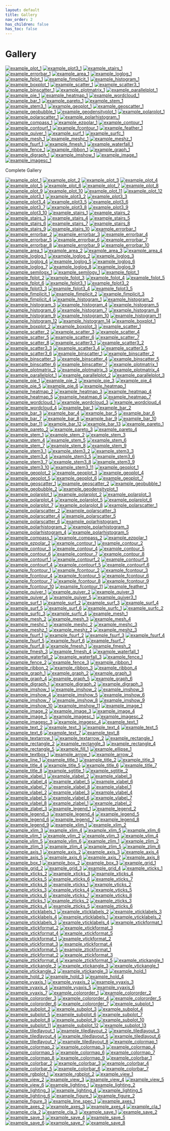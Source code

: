 ```yaml
---
layout: default
title: Gallery
nav_order: 2
has_children: false
has_toc: false
---
```

# Gallery

[![example_plot_1](examples/line_plot/plot/plot_1_thumb.png)](COMPLETE_GALLERY.html#plot_1) [![example_plot3_1](examples/line_plot/plot3/plot3_1_thumb.png)](COMPLETE_GALLERY.html#plot3_1) [![example_stairs_1](examples/line_plot/stairs/stairs_1_thumb.png)](COMPLETE_GALLERY.html#stairs_1) [![example_errorbar_1](examples/line_plot/errorbar/errorbar_1_thumb.png)](COMPLETE_GALLERY.html#errorbar_1) [![example_area_1](examples/line_plot/area/area_1_thumb.png)](COMPLETE_GALLERY.html#area_1) [![example_loglog_1](examples/line_plot/loglog/loglog_1_thumb.png)](COMPLETE_GALLERY.html#loglog_1) [![example_fplot_1](examples/line_plot/fplot/fplot_1_thumb.png)](COMPLETE_GALLERY.html#fplot_1) [![example_fimplicit_1](examples/line_plot/fimplicit/fimplicit_1_thumb.png)](COMPLETE_GALLERY.html#fimplicit_1)  [![example_histogram_1](examples/data_distribution/histogram/histogram_1_thumb.png)](COMPLETE_GALLERY.html#histogram_1) [![example_boxplot_1](examples/data_distribution/boxplot/boxplot_1_thumb.png)](COMPLETE_GALLERY.html#boxplot_1) [![example_scatter_1](examples/data_distribution/scatter/scatter_1_thumb.png)](COMPLETE_GALLERY.html#scatter_1) [![example_scatter3_1](examples/data_distribution/scatter3/scatter3_1_thumb.png)](COMPLETE_GALLERY.html#scatter3_1) [![example_binscatter_1](examples/data_distribution/binscatter/binscatter_1_thumb.png)](COMPLETE_GALLERY.html#binscatter_1)  [![example_plotmatrix_1](examples/data_distribution/plotmatrix/plotmatrix_1_thumb.png)](COMPLETE_GALLERY.html#plotmatrix_1)  [![example_parallelplot_1](examples/data_distribution/parallelplot/parallelplot_1_thumb.png)](COMPLETE_GALLERY.html#parallelplot_1)  [![example_pie_1](examples/data_distribution/pie/pie_1_thumb.png)](COMPLETE_GALLERY.html#pie_1)  [![example_heatmap_1](examples/data_distribution/heatmap/heatmap_1_thumb.png)](COMPLETE_GALLERY.html#heatmap_1)  [![example_wordcloud_1](examples/data_distribution/wordcloud/wordcloud_1_thumb.png)](COMPLETE_GALLERY.html#wordcloud_1)  [![example_bar_1](examples/discrete_data/bar/bar_1_thumb.png)](COMPLETE_GALLERY.html#bar_1)  [![example_pareto_1](examples/discrete_data/pareto/pareto_1_thumb.png)](COMPLETE_GALLERY.html#pareto_1)  [![example_stem_1](examples/discrete_data/stem/stem_1_thumb.png)](COMPLETE_GALLERY.html#stem_1)  [![example_stem3_1](examples/discrete_data/stem3/stem3_1_thumb.png)](COMPLETE_GALLERY.html#stem3_1)  [![example_geoplot_1](examples/geography/geoplot/geoplot_1_thumb.png)](COMPLETE_GALLERY.html#geoplot_1)  [![example_geoscatter_1](examples/geography/geoscatter/geoscatter_1_thumb.png)](COMPLETE_GALLERY.html#geoscatter_1)  [![example_geobubble_1](examples/geography/geobubble/geobubble_1_thumb.png)](COMPLETE_GALLERY.html#geobubble_1)  [![example_geodensityplot_1](examples/geography/geodensityplot/geodensityplot_1_thumb.png)](COMPLETE_GALLERY.html#geodensityplot_1)  [![example_polarplot_1](examples/polar_plots/polarplot/polarplot_1_thumb.png)](COMPLETE_GALLERY.html#polarplot_1)  [![example_polarscatter_1](examples/polar_plots/polarscatter/polarscatter_1_thumb.png)](COMPLETE_GALLERY.html#polarscatter_1)  [![example_polarhistogram_1](examples/polar_plots/polarhistogram/polarhistogram_1_thumb.png)](COMPLETE_GALLERY.html#polarhistogram_1)  [![example_compass_1](examples/polar_plots/compass/compass_1_thumb.png)](COMPLETE_GALLERY.html#compass_1)  [![example_ezpolar_1](examples/polar_plots/ezpolar/ezpolar_1_thumb.png)](COMPLETE_GALLERY.html#ezpolar_1)  [![example_contour_1](examples/contour_plots/contour/contour_1_thumb.png)](COMPLETE_GALLERY.html#contour_1)  [![example_contourf_1](examples/contour_plots/contourf/contourf_1_thumb.png)](COMPLETE_GALLERY.html#contourf_1)  [![example_fcontour_1](examples/contour_plots/fcontour/fcontour_1_thumb.png)](COMPLETE_GALLERY.html#fcontour_1)  [![example_feather_1](examples/vector_fields/feather/feather_1_thumb.png)](COMPLETE_GALLERY.html#feather_1)  [![example_quiver_1](examples/vector_fields/quiver/quiver_1_thumb.png)](COMPLETE_GALLERY.html#quiver_1)  [![example_surf_1](examples/surfaces/surf/surf_1_thumb.png)](COMPLETE_GALLERY.html#surf_1)  [![example_surfc_1](examples/surfaces/surfc/surfc_1_thumb.png)](COMPLETE_GALLERY.html#surfc_1)  [![example_mesh_1](examples/surfaces/mesh/mesh_1_thumb.png)](COMPLETE_GALLERY.html#mesh_1)  [![example_meshc_1](examples/surfaces/meshc/meshc_1_thumb.png)](COMPLETE_GALLERY.html#meshc_1)  [![example_meshz_1](examples/surfaces/meshz/meshz_1_thumb.png)](COMPLETE_GALLERY.html#meshz_1)  [![example_fsurf_1](examples/surfaces/fsurf/fsurf_1_thumb.png)](COMPLETE_GALLERY.html#fsurf_1)  [![example_fmesh_1](examples/surfaces/fmesh/fmesh_1_thumb.png)](COMPLETE_GALLERY.html#fmesh_1)  [![example_waterfall_1](examples/surfaces/waterfall/waterfall_1_thumb.png)](COMPLETE_GALLERY.html#waterfall_1)  [![example_fence_1](examples/surfaces/fence/fence_1_thumb.png)](COMPLETE_GALLERY.html#fence_1)  [![example_ribbon_1](examples/surfaces/ribbon/ribbon_1_thumb.png)](COMPLETE_GALLERY.html#ribbon_1)  [![example_graph_1](examples/graphs/graph/graph_1_thumb.png)](COMPLETE_GALLERY.html#graph_1)  [![example_digraph_1](examples/graphs/digraph/digraph_1_thumb.png)](COMPLETE_GALLERY.html#digraph_1)  [![example_imshow_1](examples/images/imshow/imshow_1_thumb.png)](COMPLETE_GALLERY.html#imshow_1)  [![example_image_1](examples/images/image/image_1_thumb.png)](COMPLETE_GALLERY.html#image_1)  [![example_imagesc_1](examples/images/imagesc/imagesc_1_thumb.png)](COMPLETE_GALLERY.html#imagesc_1)


Complete Gallery
    
[![example_plot_1](examples/line_plot/plot/plot_1_thumb.png)](COMPLETE_GALLERY.html#plot_1)  [![example_plot_2](examples/line_plot/plot/plot_2_thumb.png)](COMPLETE_GALLERY.html#plot_2)  [![example_plot_3](examples/line_plot/plot/plot_3_thumb.png)](COMPLETE_GALLERY.html#plot_3)  [![example_plot_4](examples/line_plot/plot/plot_4_thumb.png)](COMPLETE_GALLERY.html#plot_4)  [![example_plot_5](examples/line_plot/plot/plot_5_thumb.png)](COMPLETE_GALLERY.html#plot_5)  [![example_plot_6](examples/line_plot/plot/plot_6_thumb.png)](COMPLETE_GALLERY.html#plot_6)  [![example_plot_7](examples/line_plot/plot/plot_7_thumb.png)](COMPLETE_GALLERY.html#plot_7)  [![example_plot_8](examples/line_plot/plot/plot_8_thumb.png)](COMPLETE_GALLERY.html#plot_8)  [![example_plot_9](examples/line_plot/plot/plot_9_thumb.png)](COMPLETE_GALLERY.html#plot_9)  [![example_plot_10](examples/line_plot/plot/plot_10_thumb.png)](COMPLETE_GALLERY.html#plot_10)  [![example_plot_11](examples/line_plot/plot/plot_11_thumb.png)](COMPLETE_GALLERY.html#plot_11)  [![example_plot_12](examples/line_plot/plot/plot_12_thumb.png)](COMPLETE_GALLERY.html#plot_12)  [![example_plot3_1](examples/line_plot/plot3/plot3_1_thumb.png)](COMPLETE_GALLERY.html#plot3_1)  [![example_plot3_2](examples/line_plot/plot3/plot3_2_thumb.png)](COMPLETE_GALLERY.html#plot3_2)  [![example_plot3_3](examples/line_plot/plot3/plot3_3_thumb.png)](COMPLETE_GALLERY.html#plot3_3)  [![example_plot3_4](examples/line_plot/plot3/plot3_4_thumb.png)](COMPLETE_GALLERY.html#plot3_4)  [![example_plot3_5](examples/line_plot/plot3/plot3_5_thumb.png)](COMPLETE_GALLERY.html#plot3_5)  [![example_plot3_6](examples/line_plot/plot3/plot3_6_thumb.png)](COMPLETE_GALLERY.html#plot3_6)  [![example_plot3_7](examples/line_plot/plot3/plot3_7_thumb.png)](COMPLETE_GALLERY.html#plot3_7)  [![example_plot3_8](examples/line_plot/plot3/plot3_8_thumb.png)](COMPLETE_GALLERY.html#plot3_8)  [![example_plot3_9](examples/line_plot/plot3/plot3_9_thumb.png)](COMPLETE_GALLERY.html#plot3_9)  [![example_plot3_10](examples/line_plot/plot3/plot3_10_thumb.png)](COMPLETE_GALLERY.html#plot3_10)  [![example_stairs_1](examples/line_plot/stairs/stairs_1_thumb.png)](COMPLETE_GALLERY.html#stairs_1)  [![example_stairs_2](examples/line_plot/stairs/stairs_2_thumb.png)](COMPLETE_GALLERY.html#stairs_2)  [![example_stairs_3](examples/line_plot/stairs/stairs_3_thumb.png)](COMPLETE_GALLERY.html#stairs_3)  [![example_stairs_4](examples/line_plot/stairs/stairs_4_thumb.png)](COMPLETE_GALLERY.html#stairs_4)  [![example_stairs_5](examples/line_plot/stairs/stairs_5_thumb.png)](COMPLETE_GALLERY.html#stairs_5)  [![example_stairs_6](examples/line_plot/stairs/stairs_6_thumb.png)](COMPLETE_GALLERY.html#stairs_6)  [![example_stairs_7](examples/line_plot/stairs/stairs_7_thumb.png)](COMPLETE_GALLERY.html#stairs_7)  [![example_stairs_8](examples/line_plot/stairs/stairs_8_thumb.png)](COMPLETE_GALLERY.html#stairs_8)  [![example_stairs_9](examples/line_plot/stairs/stairs_9_thumb.png)](COMPLETE_GALLERY.html#stairs_9)  [![example_stairs_10](examples/line_plot/stairs/stairs_10_thumb.png)](COMPLETE_GALLERY.html#stairs_10)  [![example_errorbar_1](examples/line_plot/errorbar/errorbar_1_thumb.png)](COMPLETE_GALLERY.html#errorbar_1)  [![example_errorbar_2](examples/line_plot/errorbar/errorbar_2_thumb.png)](COMPLETE_GALLERY.html#errorbar_2)  [![example_errorbar_3](examples/line_plot/errorbar/errorbar_3_thumb.png)](COMPLETE_GALLERY.html#errorbar_3)  [![example_errorbar_4](examples/line_plot/errorbar/errorbar_4_thumb.png)](COMPLETE_GALLERY.html#errorbar_4)  [![example_errorbar_5](examples/line_plot/errorbar/errorbar_5_thumb.png)](COMPLETE_GALLERY.html#errorbar_5)  [![example_errorbar_6](examples/line_plot/errorbar/errorbar_6_thumb.png)](COMPLETE_GALLERY.html#errorbar_6)  [![example_errorbar_7](examples/line_plot/errorbar/errorbar_7_thumb.png)](COMPLETE_GALLERY.html#errorbar_7)  [![example_errorbar_8](examples/line_plot/errorbar/errorbar_8_thumb.png)](COMPLETE_GALLERY.html#errorbar_8)  [![example_errorbar_9](examples/line_plot/errorbar/errorbar_9_thumb.png)](COMPLETE_GALLERY.html#errorbar_9)  [![example_errorbar_10](examples/line_plot/errorbar/errorbar_10_thumb.png)](COMPLETE_GALLERY.html#errorbar_10)  [![example_area_1](examples/line_plot/area/area_1_thumb.png)](COMPLETE_GALLERY.html#area_1)  [![example_area_2](examples/line_plot/area/area_2_thumb.png)](COMPLETE_GALLERY.html#area_2)  [![example_area_3](examples/line_plot/area/area_3_thumb.png)](COMPLETE_GALLERY.html#area_3)  [![example_area_4](examples/line_plot/area/area_4_thumb.png)](COMPLETE_GALLERY.html#area_4)  [![example_loglog_1](examples/line_plot/loglog/loglog_1_thumb.png)](COMPLETE_GALLERY.html#loglog_1)  [![example_loglog_2](examples/line_plot/loglog/loglog_2_thumb.png)](COMPLETE_GALLERY.html#loglog_2)  [![example_loglog_3](examples/line_plot/loglog/loglog_3_thumb.png)](COMPLETE_GALLERY.html#loglog_3)  [![example_loglog_4](examples/line_plot/loglog/loglog_4_thumb.png)](COMPLETE_GALLERY.html#loglog_4)  [![example_loglog_5](examples/line_plot/loglog/loglog_5_thumb.png)](COMPLETE_GALLERY.html#loglog_5)  [![example_loglog_6](examples/line_plot/loglog/loglog_6_thumb.png)](COMPLETE_GALLERY.html#loglog_6)  [![example_loglog_7](examples/line_plot/loglog/loglog_7_thumb.png)](COMPLETE_GALLERY.html#loglog_7)  [![example_loglog_8](examples/line_plot/loglog/loglog_8_thumb.png)](COMPLETE_GALLERY.html#loglog_8)  [![example_loglog_9](examples/line_plot/loglog/loglog_9_thumb.png)](COMPLETE_GALLERY.html#loglog_9)  [![example_semilogx_1](examples/line_plot/semilogx/semilogx_1_thumb.png)](COMPLETE_GALLERY.html#semilogx_1)  [![example_semilogy_1](examples/line_plot/semilogy/semilogy_1_thumb.png)](COMPLETE_GALLERY.html#semilogy_1)  [![example_fplot_1](examples/line_plot/fplot/fplot_1_thumb.png)](COMPLETE_GALLERY.html#fplot_1)  [![example_fplot_2](examples/line_plot/fplot/fplot_2_thumb.png)](COMPLETE_GALLERY.html#fplot_2)  [![example_fplot_3](examples/line_plot/fplot/fplot_3_thumb.png)](COMPLETE_GALLERY.html#fplot_3)  [![example_fplot_4](examples/line_plot/fplot/fplot_4_thumb.png)](COMPLETE_GALLERY.html#fplot_4)  [![example_fplot_5](examples/line_plot/fplot/fplot_5_thumb.png)](COMPLETE_GALLERY.html#fplot_5)  [![example_fplot_6](examples/line_plot/fplot/fplot_6_thumb.png)](COMPLETE_GALLERY.html#fplot_6)  [![example_fplot3_1](examples/line_plot/fplot3/fplot3_1_thumb.png)](COMPLETE_GALLERY.html#fplot3_1)  [![example_fplot3_2](examples/line_plot/fplot3/fplot3_2_thumb.png)](COMPLETE_GALLERY.html#fplot3_2)  [![example_fplot3_3](examples/line_plot/fplot3/fplot3_3_thumb.png)](COMPLETE_GALLERY.html#fplot3_3)  [![example_fplot3_4](examples/line_plot/fplot3/fplot3_4_thumb.png)](COMPLETE_GALLERY.html#fplot3_4)  [![example_fplot3_5](examples/line_plot/fplot3/fplot3_5_thumb.png)](COMPLETE_GALLERY.html#fplot3_5)  [![example_fimplicit_1](examples/line_plot/fimplicit/fimplicit_1_thumb.png)](COMPLETE_GALLERY.html#fimplicit_1)  [![example_fimplicit_2](examples/line_plot/fimplicit/fimplicit_2_thumb.png)](COMPLETE_GALLERY.html#fimplicit_2)  [![example_fimplicit_3](examples/line_plot/fimplicit/fimplicit_3_thumb.png)](COMPLETE_GALLERY.html#fimplicit_3)  [![example_fimplicit_4](examples/line_plot/fimplicit/fimplicit_4_thumb.png)](COMPLETE_GALLERY.html#fimplicit_4)  [![example_histogram_1](examples/data_distribution/histogram/histogram_1_thumb.png)](COMPLETE_GALLERY.html#histogram_1)  [![example_histogram_2](examples/data_distribution/histogram/histogram_2_thumb.png)](COMPLETE_GALLERY.html#histogram_2)  [![example_histogram_3](examples/data_distribution/histogram/histogram_3_thumb.png)](COMPLETE_GALLERY.html#histogram_3)  [![example_histogram_4](examples/data_distribution/histogram/histogram_4_thumb.png)](COMPLETE_GALLERY.html#histogram_4)  [![example_histogram_5](examples/data_distribution/histogram/histogram_5_thumb.png)](COMPLETE_GALLERY.html#histogram_5)  [![example_histogram_6](examples/data_distribution/histogram/histogram_6_thumb.png)](COMPLETE_GALLERY.html#histogram_6)  [![example_histogram_7](examples/data_distribution/histogram/histogram_7_thumb.png)](COMPLETE_GALLERY.html#histogram_7)  [![example_histogram_8](examples/data_distribution/histogram/histogram_8_thumb.png)](COMPLETE_GALLERY.html#histogram_8)  [![example_histogram_9](examples/data_distribution/histogram/histogram_9_thumb.png)](COMPLETE_GALLERY.html#histogram_9)  [![example_histogram_10](examples/data_distribution/histogram/histogram_10_thumb.png)](COMPLETE_GALLERY.html#histogram_10)  [![example_histogram_11](examples/data_distribution/histogram/histogram_11_thumb.png)](COMPLETE_GALLERY.html#histogram_11)  [![example_histogram_12](examples/data_distribution/histogram/histogram_12_thumb.png)](COMPLETE_GALLERY.html#histogram_12)  [![example_histogram_14](examples/data_distribution/histogram/histogram_14_thumb.png)](COMPLETE_GALLERY.html#histogram_14)  [![example_boxplot_1](examples/data_distribution/boxplot/boxplot_1_thumb.png)](COMPLETE_GALLERY.html#boxplot_1)  [![example_boxplot_2](examples/data_distribution/boxplot/boxplot_2_thumb.png)](COMPLETE_GALLERY.html#boxplot_2)  [![example_boxplot_3](examples/data_distribution/boxplot/boxplot_3_thumb.png)](COMPLETE_GALLERY.html#boxplot_3)  [![example_scatter_1](examples/data_distribution/scatter/scatter_1_thumb.png)](COMPLETE_GALLERY.html#scatter_1)  [![example_scatter_2](examples/data_distribution/scatter/scatter_2_thumb.png)](COMPLETE_GALLERY.html#scatter_2)  [![example_scatter_3](examples/data_distribution/scatter/scatter_3_thumb.png)](COMPLETE_GALLERY.html#scatter_3)  [![example_scatter_4](examples/data_distribution/scatter/scatter_4_thumb.png)](COMPLETE_GALLERY.html#scatter_4)  [![example_scatter_5](examples/data_distribution/scatter/scatter_5_thumb.png)](COMPLETE_GALLERY.html#scatter_5)  [![example_scatter_6](examples/data_distribution/scatter/scatter_6_thumb.png)](COMPLETE_GALLERY.html#scatter_6)  [![example_scatter_7](examples/data_distribution/scatter/scatter_7_thumb.png)](COMPLETE_GALLERY.html#scatter_7)  [![example_scatter_8](examples/data_distribution/scatter/scatter_8_thumb.png)](COMPLETE_GALLERY.html#scatter_8)  [![example_scatter3_1](examples/data_distribution/scatter3/scatter3_1_thumb.png)](COMPLETE_GALLERY.html#scatter3_1)  [![example_scatter3_2](examples/data_distribution/scatter3/scatter3_2_thumb.png)](COMPLETE_GALLERY.html#scatter3_2)  [![example_scatter3_3](examples/data_distribution/scatter3/scatter3_3_thumb.png)](COMPLETE_GALLERY.html#scatter3_3)  [![example_scatter3_4](examples/data_distribution/scatter3/scatter3_4_thumb.png)](COMPLETE_GALLERY.html#scatter3_4)  [![example_scatter3_5](examples/data_distribution/scatter3/scatter3_5_thumb.png)](COMPLETE_GALLERY.html#scatter3_5)  [![example_scatter3_6](examples/data_distribution/scatter3/scatter3_6_thumb.png)](COMPLETE_GALLERY.html#scatter3_6)  [![example_binscatter_1](examples/data_distribution/binscatter/binscatter_1_thumb.png)](COMPLETE_GALLERY.html#binscatter_1)  [![example_binscatter_2](examples/data_distribution/binscatter/binscatter_2_thumb.png)](COMPLETE_GALLERY.html#binscatter_2)  [![example_binscatter_3](examples/data_distribution/binscatter/binscatter_3_thumb.png)](COMPLETE_GALLERY.html#binscatter_3)  [![example_binscatter_4](examples/data_distribution/binscatter/binscatter_4_thumb.png)](COMPLETE_GALLERY.html#binscatter_4)  [![example_binscatter_5](examples/data_distribution/binscatter/binscatter_5_thumb.png)](COMPLETE_GALLERY.html#binscatter_5)  [![example_binscatter_6](examples/data_distribution/binscatter/binscatter_6_thumb.png)](COMPLETE_GALLERY.html#binscatter_6)  [![example_binscatter_7](examples/data_distribution/binscatter/binscatter_7_thumb.png)](COMPLETE_GALLERY.html#binscatter_7)  [![example_plotmatrix_1](examples/data_distribution/plotmatrix/plotmatrix_1_thumb.png)](COMPLETE_GALLERY.html#plotmatrix_1)  [![example_plotmatrix_2](examples/data_distribution/plotmatrix/plotmatrix_2_thumb.png)](COMPLETE_GALLERY.html#plotmatrix_2)  [![example_plotmatrix_3](examples/data_distribution/plotmatrix/plotmatrix_3_thumb.png)](COMPLETE_GALLERY.html#plotmatrix_3)  [![example_plotmatrix_4](examples/data_distribution/plotmatrix/plotmatrix_4_thumb.png)](COMPLETE_GALLERY.html#plotmatrix_4)  [![example_parallelplot_1](examples/data_distribution/parallelplot/parallelplot_1_thumb.png)](COMPLETE_GALLERY.html#parallelplot_1)  [![example_parallelplot_2](examples/data_distribution/parallelplot/parallelplot_2_thumb.png)](COMPLETE_GALLERY.html#parallelplot_2)  [![example_parallelplot_3](examples/data_distribution/parallelplot/parallelplot_3_thumb.png)](COMPLETE_GALLERY.html#parallelplot_3)  [![example_pie_1](examples/data_distribution/pie/pie_1_thumb.png)](COMPLETE_GALLERY.html#pie_1)  [![example_pie_2](examples/data_distribution/pie/pie_2_thumb.png)](COMPLETE_GALLERY.html#pie_2)  [![example_pie_3](examples/data_distribution/pie/pie_3_thumb.png)](COMPLETE_GALLERY.html#pie_3)  [![example_pie_4](examples/data_distribution/pie/pie_4_thumb.png)](COMPLETE_GALLERY.html#pie_4)  [![example_pie_5](examples/data_distribution/pie/pie_5_thumb.png)](COMPLETE_GALLERY.html#pie_5)  [![example_pie_6](examples/data_distribution/pie/pie_6_thumb.png)](COMPLETE_GALLERY.html#pie_6)  [![example_heatmap_1](examples/data_distribution/heatmap/heatmap_1_thumb.png)](COMPLETE_GALLERY.html#heatmap_1)  [![example_heatmap_2](examples/data_distribution/heatmap/heatmap_2_thumb.png)](COMPLETE_GALLERY.html#heatmap_2)  [![example_heatmap_3](examples/data_distribution/heatmap/heatmap_3_thumb.png)](COMPLETE_GALLERY.html#heatmap_3)  [![example_heatmap_4](examples/data_distribution/heatmap/heatmap_4_thumb.png)](COMPLETE_GALLERY.html#heatmap_4)  [![example_heatmap_5](examples/data_distribution/heatmap/heatmap_5_thumb.png)](COMPLETE_GALLERY.html#heatmap_5)  [![example_heatmap_6](examples/data_distribution/heatmap/heatmap_6_thumb.png)](COMPLETE_GALLERY.html#heatmap_6)  [![example_heatmap_7](examples/data_distribution/heatmap/heatmap_7_thumb.png)](COMPLETE_GALLERY.html#heatmap_7)  [![example_wordcloud_1](examples/data_distribution/wordcloud/wordcloud_1_thumb.png)](COMPLETE_GALLERY.html#wordcloud_1)  [![example_wordcloud_3](examples/data_distribution/wordcloud/wordcloud_3_thumb.png)](COMPLETE_GALLERY.html#wordcloud_3)  [![example_wordcloud_4](examples/data_distribution/wordcloud/wordcloud_4_thumb.png)](COMPLETE_GALLERY.html#wordcloud_4)  [![example_wordcloud_4](examples/data_distribution/wordcloud/wordcloud_4_thumb.png)](COMPLETE_GALLERY.html#wordcloud_4)  [![example_bar_1](examples/discrete_data/bar/bar_1_thumb.png)](COMPLETE_GALLERY.html#bar_1)  [![example_bar_2](examples/discrete_data/bar/bar_2_thumb.png)](COMPLETE_GALLERY.html#bar_2)  [![example_bar_3](examples/discrete_data/bar/bar_3_thumb.png)](COMPLETE_GALLERY.html#bar_3)  [![example_bar_4](examples/discrete_data/bar/bar_4_thumb.png)](COMPLETE_GALLERY.html#bar_4)  [![example_bar_5](examples/discrete_data/bar/bar_5_thumb.png)](COMPLETE_GALLERY.html#bar_5)  [![example_bar_6](examples/discrete_data/bar/bar_6_thumb.png)](COMPLETE_GALLERY.html#bar_6)  [![example_bar_7](examples/discrete_data/bar/bar_7_thumb.png)](COMPLETE_GALLERY.html#bar_7)  [![example_bar_8](examples/discrete_data/bar/bar_8_thumb.png)](COMPLETE_GALLERY.html#bar_8)  [![example_bar_9](examples/discrete_data/bar/bar_9_thumb.png)](COMPLETE_GALLERY.html#bar_9)  [![example_bar_10](examples/discrete_data/bar/bar_10_thumb.png)](COMPLETE_GALLERY.html#bar_10)  [![example_bar_11](examples/discrete_data/bar/bar_11_thumb.png)](COMPLETE_GALLERY.html#bar_11)  [![example_bar_12](examples/discrete_data/bar/bar_12_thumb.png)](COMPLETE_GALLERY.html#bar_12)  [![example_bar_13](examples/discrete_data/bar/bar_13_thumb.png)](COMPLETE_GALLERY.html#bar_13)  [![example_pareto_1](examples/discrete_data/pareto/pareto_1_thumb.png)](COMPLETE_GALLERY.html#pareto_1)  [![example_pareto_2](examples/discrete_data/pareto/pareto_2_thumb.png)](COMPLETE_GALLERY.html#pareto_2)  [![example_pareto_3](examples/discrete_data/pareto/pareto_3_thumb.png)](COMPLETE_GALLERY.html#pareto_3)  [![example_pareto_4](examples/discrete_data/pareto/pareto_4_thumb.png)](COMPLETE_GALLERY.html#pareto_4)  [![example_stem_1](examples/discrete_data/stem/stem_1_thumb.png)](COMPLETE_GALLERY.html#stem_1)  [![example_stem_2](examples/discrete_data/stem/stem_2_thumb.png)](COMPLETE_GALLERY.html#stem_2)  [![example_stem_3](examples/discrete_data/stem/stem_3_thumb.png)](COMPLETE_GALLERY.html#stem_3)  [![example_stem_4](examples/discrete_data/stem/stem_4_thumb.png)](COMPLETE_GALLERY.html#stem_4)  [![example_stem_5](examples/discrete_data/stem/stem_5_thumb.png)](COMPLETE_GALLERY.html#stem_5)  [![example_stem_6](examples/discrete_data/stem/stem_6_thumb.png)](COMPLETE_GALLERY.html#stem_6)  [![example_stem_7](examples/discrete_data/stem/stem_7_thumb.png)](COMPLETE_GALLERY.html#stem_7)  [![example_stem_8](examples/discrete_data/stem/stem_8_thumb.png)](COMPLETE_GALLERY.html#stem_8)  [![example_stem_9](examples/discrete_data/stem/stem_9_thumb.png)](COMPLETE_GALLERY.html#stem_9)  [![example_stem3_1](examples/discrete_data/stem3/stem3_1_thumb.png)](COMPLETE_GALLERY.html#stem3_1)  [![example_stem3_2](examples/discrete_data/stem3/stem3_2_thumb.png)](COMPLETE_GALLERY.html#stem3_2)  [![example_stem3_3](examples/discrete_data/stem3/stem3_3_thumb.png)](COMPLETE_GALLERY.html#stem3_3)  [![example_stem3_4](examples/discrete_data/stem3/stem3_4_thumb.png)](COMPLETE_GALLERY.html#stem3_4)  [![example_stem3_5](examples/discrete_data/stem3/stem3_5_thumb.png)](COMPLETE_GALLERY.html#stem3_5)  [![example_stem3_6](examples/discrete_data/stem3/stem3_6_thumb.png)](COMPLETE_GALLERY.html#stem3_6)  [![example_stem3_7](examples/discrete_data/stem3/stem3_7_thumb.png)](COMPLETE_GALLERY.html#stem3_7)  [![example_stem3_8](examples/discrete_data/stem3/stem3_8_thumb.png)](COMPLETE_GALLERY.html#stem3_8)  [![example_stem3_9](examples/discrete_data/stem3/stem3_9_thumb.png)](COMPLETE_GALLERY.html#stem3_9)  [![example_stem3_10](examples/discrete_data/stem3/stem3_10_thumb.png)](COMPLETE_GALLERY.html#stem3_10)  [![example_stem3_11](examples/discrete_data/stem3/stem3_11_thumb.png)](COMPLETE_GALLERY.html#stem3_11)  [![example_geoplot_1](examples/geography/geoplot/geoplot_1_thumb.png)](COMPLETE_GALLERY.html#geoplot_1)  [![example_geoplot_2](examples/geography/geoplot/geoplot_2_thumb.png)](COMPLETE_GALLERY.html#geoplot_2)  [![example_geoplot_3](examples/geography/geoplot/geoplot_3_thumb.png)](COMPLETE_GALLERY.html#geoplot_3)  [![example_geoplot_4](examples/geography/geoplot/geoplot_4_thumb.png)](COMPLETE_GALLERY.html#geoplot_4)  [![example_geoplot_5](examples/geography/geoplot/geoplot_5_thumb.png)](COMPLETE_GALLERY.html#geoplot_5)  [![example_geoplot_6](examples/geography/geoplot/geoplot_6_thumb.png)](COMPLETE_GALLERY.html#geoplot_6)  [![example_geoplot_7](examples/geography/geoplot/geoplot_7_thumb.png)](COMPLETE_GALLERY.html#geoplot_7)  [![example_geoscatter_1](examples/geography/geoscatter/geoscatter_1_thumb.png)](COMPLETE_GALLERY.html#geoscatter_1)  [![example_geoscatter_2](examples/geography/geoscatter/geoscatter_2_thumb.png)](COMPLETE_GALLERY.html#geoscatter_2)  [![example_geobubble_1](examples/geography/geobubble/geobubble_1_thumb.png)](COMPLETE_GALLERY.html#geobubble_1)  [![example_geobubble_2](examples/geography/geobubble/geobubble_2_thumb.png)](COMPLETE_GALLERY.html#geobubble_2)  [![example_geodensityplot_1](examples/geography/geodensityplot/geodensityplot_1_thumb.png)](COMPLETE_GALLERY.html#geodensityplot_1)  [![example_polarplot_1](examples/polar_plots/polarplot/polarplot_1_thumb.png)](COMPLETE_GALLERY.html#polarplot_1)  [![example_polarplot_2](examples/polar_plots/polarplot/polarplot_2_thumb.png)](COMPLETE_GALLERY.html#polarplot_2)  [![example_polarplot_3](examples/polar_plots/polarplot/polarplot_3_thumb.png)](COMPLETE_GALLERY.html#polarplot_3)  [![example_polarplot_4](examples/polar_plots/polarplot/polarplot_4_thumb.png)](COMPLETE_GALLERY.html#polarplot_4)  [![example_polarplot_5](examples/polar_plots/polarplot/polarplot_5_thumb.png)](COMPLETE_GALLERY.html#polarplot_5)  [![example_polarplot_6](examples/polar_plots/polarplot/polarplot_6_thumb.png)](COMPLETE_GALLERY.html#polarplot_6)  [![example_polarplot_7](examples/polar_plots/polarplot/polarplot_7_thumb.png)](COMPLETE_GALLERY.html#polarplot_7)  [![example_polarplot_8](examples/polar_plots/polarplot/polarplot_8_thumb.png)](COMPLETE_GALLERY.html#polarplot_8)  [![example_polarscatter_1](examples/polar_plots/polarscatter/polarscatter_1_thumb.png)](COMPLETE_GALLERY.html#polarscatter_1)  [![example_polarscatter_2](examples/polar_plots/polarscatter/polarscatter_2_thumb.png)](COMPLETE_GALLERY.html#polarscatter_2)  [![example_polarscatter_3](examples/polar_plots/polarscatter/polarscatter_3_thumb.png)](COMPLETE_GALLERY.html#polarscatter_3)  [![example_polarscatter_4](examples/polar_plots/polarscatter/polarscatter_4_thumb.png)](COMPLETE_GALLERY.html#polarscatter_4)  [![example_polarscatter_5](examples/polar_plots/polarscatter/polarscatter_5_thumb.png)](COMPLETE_GALLERY.html#polarscatter_5)  [![example_polarscatter_6](examples/polar_plots/polarscatter/polarscatter_6_thumb.png)](COMPLETE_GALLERY.html#polarscatter_6)  [![example_polarhistogram_1](examples/polar_plots/polarhistogram/polarhistogram_1_thumb.png)](COMPLETE_GALLERY.html#polarhistogram_1)  [![example_polarhistogram_2](examples/polar_plots/polarhistogram/polarhistogram_2_thumb.png)](COMPLETE_GALLERY.html#polarhistogram_2)  [![example_polarhistogram_3](examples/polar_plots/polarhistogram/polarhistogram_3_thumb.png)](COMPLETE_GALLERY.html#polarhistogram_3)  [![example_polarhistogram_4](examples/polar_plots/polarhistogram/polarhistogram_4_thumb.png)](COMPLETE_GALLERY.html#polarhistogram_4)  [![example_polarhistogram_5](examples/polar_plots/polarhistogram/polarhistogram_5_thumb.png)](COMPLETE_GALLERY.html#polarhistogram_5)  [![example_compass_1](examples/polar_plots/compass/compass_1_thumb.png)](COMPLETE_GALLERY.html#compass_1)  [![example_compass_2](examples/polar_plots/compass/compass_2_thumb.png)](COMPLETE_GALLERY.html#compass_2)  [![example_ezpolar_1](examples/polar_plots/ezpolar/ezpolar_1_thumb.png)](COMPLETE_GALLERY.html#ezpolar_1)  [![example_ezpolar_2](examples/polar_plots/ezpolar/ezpolar_2_thumb.png)](COMPLETE_GALLERY.html#ezpolar_2)  [![example_contour_1](examples/contour_plots/contour/contour_1_thumb.png)](COMPLETE_GALLERY.html#contour_1)  [![example_contour_2](examples/contour_plots/contour/contour_2_thumb.png)](COMPLETE_GALLERY.html#contour_2)  [![example_contour_3](examples/contour_plots/contour/contour_3_thumb.png)](COMPLETE_GALLERY.html#contour_3)  [![example_contour_4](examples/contour_plots/contour/contour_4_thumb.png)](COMPLETE_GALLERY.html#contour_4)  [![example_contour_5](examples/contour_plots/contour/contour_5_thumb.png)](COMPLETE_GALLERY.html#contour_5)  [![example_contour_6](examples/contour_plots/contour/contour_6_thumb.png)](COMPLETE_GALLERY.html#contour_6)  [![example_contour_7](examples/contour_plots/contour/contour_7_thumb.png)](COMPLETE_GALLERY.html#contour_7)  [![example_contour_8](examples/contour_plots/contour/contour_8_thumb.png)](COMPLETE_GALLERY.html#contour_8)  [![example_contourf_1](examples/contour_plots/contourf/contourf_1_thumb.png)](COMPLETE_GALLERY.html#contourf_1)  [![example_contourf_2](examples/contour_plots/contourf/contourf_2_thumb.png)](COMPLETE_GALLERY.html#contourf_2)  [![example_contourf_3](examples/contour_plots/contourf/contourf_3_thumb.png)](COMPLETE_GALLERY.html#contourf_3)  [![example_contourf_4](examples/contour_plots/contourf/contourf_4_thumb.png)](COMPLETE_GALLERY.html#contourf_4)  [![example_contourf_5](examples/contour_plots/contourf/contourf_5_thumb.png)](COMPLETE_GALLERY.html#contourf_5)  [![example_contourf_6](examples/contour_plots/contourf/contourf_6_thumb.png)](COMPLETE_GALLERY.html#contourf_6)  [![example_fcontour_1](examples/contour_plots/fcontour/fcontour_1_thumb.png)](COMPLETE_GALLERY.html#fcontour_1)  [![example_fcontour_2](examples/contour_plots/fcontour/fcontour_2_thumb.png)](COMPLETE_GALLERY.html#fcontour_2)  [![example_fcontour_3](examples/contour_plots/fcontour/fcontour_3_thumb.png)](COMPLETE_GALLERY.html#fcontour_3)  [![example_fcontour_4](examples/contour_plots/fcontour/fcontour_4_thumb.png)](COMPLETE_GALLERY.html#fcontour_4)  [![example_fcontour_5](examples/contour_plots/fcontour/fcontour_5_thumb.png)](COMPLETE_GALLERY.html#fcontour_5)  [![example_fcontour_6](examples/contour_plots/fcontour/fcontour_6_thumb.png)](COMPLETE_GALLERY.html#fcontour_6)  [![example_fcontour_7](examples/contour_plots/fcontour/fcontour_7_thumb.png)](COMPLETE_GALLERY.html#fcontour_7)  [![example_fcontour_8](examples/contour_plots/fcontour/fcontour_8_thumb.png)](COMPLETE_GALLERY.html#fcontour_8)  [![example_fcontour_9](examples/contour_plots/fcontour/fcontour_9_thumb.png)](COMPLETE_GALLERY.html#fcontour_9)  [![example_fcontour_10](examples/contour_plots/fcontour/fcontour_10_thumb.png)](COMPLETE_GALLERY.html#fcontour_10)  [![example_fcontour_11](examples/contour_plots/fcontour/fcontour_11_thumb.png)](COMPLETE_GALLERY.html#fcontour_11)  [![example_feather_1](examples/vector_fields/feather/feather_1_thumb.png)](COMPLETE_GALLERY.html#feather_1)  [![example_quiver_1](examples/vector_fields/quiver/quiver_1_thumb.png)](COMPLETE_GALLERY.html#quiver_1)  [![example_quiver_2](examples/vector_fields/quiver/quiver_2_thumb.png)](COMPLETE_GALLERY.html#quiver_2)  [![example_quiver_3](examples/vector_fields/quiver/quiver_3_thumb.png)](COMPLETE_GALLERY.html#quiver_3)  [![example_quiver_4](examples/vector_fields/quiver/quiver_4_thumb.png)](COMPLETE_GALLERY.html#quiver_4)  [![example_quiver_5](examples/vector_fields/quiver/quiver_5_thumb.png)](COMPLETE_GALLERY.html#quiver_5)  [![example_quiver3_1](examples/vector_fields/quiver3/quiver3_1_thumb.png)](COMPLETE_GALLERY.html#quiver3_1)  [![example_surf_1](examples/surfaces/surf/surf_1_thumb.png)](COMPLETE_GALLERY.html#surf_1)  [![example_surf_2](examples/surfaces/surf/surf_2_thumb.png)](COMPLETE_GALLERY.html#surf_2)  [![example_surf_3](examples/surfaces/surf/surf_3_thumb.png)](COMPLETE_GALLERY.html#surf_3)  [![example_surf_4](examples/surfaces/surf/surf_4_thumb.png)](COMPLETE_GALLERY.html#surf_4)  [![example_surf_5](examples/surfaces/surf/surf_5_thumb.png)](COMPLETE_GALLERY.html#surf_5)  [![example_surf_6](examples/surfaces/surf/surf_6_thumb.png)](COMPLETE_GALLERY.html#surf_6)  [![example_surfc_1](examples/surfaces/surfc/surfc_1_thumb.png)](COMPLETE_GALLERY.html#surfc_1)  [![example_surfc_2](examples/surfaces/surfc/surfc_2_thumb.png)](COMPLETE_GALLERY.html#surfc_2)  [![example_surfc_3](examples/surfaces/surfc/surfc_3_thumb.png)](COMPLETE_GALLERY.html#surfc_3)  [![example_surfc_4](examples/surfaces/surfc/surfc_4_thumb.png)](COMPLETE_GALLERY.html#surfc_4)  [![example_mesh_1](examples/surfaces/mesh/mesh_1_thumb.png)](COMPLETE_GALLERY.html#mesh_1)  [![example_mesh_2](examples/surfaces/mesh/mesh_2_thumb.png)](COMPLETE_GALLERY.html#mesh_2)  [![example_mesh_3](examples/surfaces/mesh/mesh_3_thumb.png)](COMPLETE_GALLERY.html#mesh_3)  [![example_mesh_4](examples/surfaces/mesh/mesh_4_thumb.png)](COMPLETE_GALLERY.html#mesh_4)  [![example_meshc_1](examples/surfaces/meshc/meshc_1_thumb.png)](COMPLETE_GALLERY.html#meshc_1)  [![example_meshc_2](examples/surfaces/meshc/meshc_2_thumb.png)](COMPLETE_GALLERY.html#meshc_2)  [![example_meshc_3](examples/surfaces/meshc/meshc_3_thumb.png)](COMPLETE_GALLERY.html#meshc_3)  [![example_meshz_1](examples/surfaces/meshz/meshz_1_thumb.png)](COMPLETE_GALLERY.html#meshz_1)  [![example_meshz_2](examples/surfaces/meshz/meshz_2_thumb.png)](COMPLETE_GALLERY.html#meshz_2)  [![example_meshz_3](examples/surfaces/meshz/meshz_3_thumb.png)](COMPLETE_GALLERY.html#meshz_3)  [![example_fsurf_1](examples/surfaces/fsurf/fsurf_1_thumb.png)](COMPLETE_GALLERY.html#fsurf_1)  [![example_fsurf_2](examples/surfaces/fsurf/fsurf_2_thumb.png)](COMPLETE_GALLERY.html#fsurf_2)  [![example_fsurf_3](examples/surfaces/fsurf/fsurf_3_thumb.png)](COMPLETE_GALLERY.html#fsurf_3)  [![example_fsurf_4](examples/surfaces/fsurf/fsurf_4_thumb.png)](COMPLETE_GALLERY.html#fsurf_4)  [![example_fsurf_5](examples/surfaces/fsurf/fsurf_5_thumb.png)](COMPLETE_GALLERY.html#fsurf_5)  [![example_fsurf_6](examples/surfaces/fsurf/fsurf_6_thumb.png)](COMPLETE_GALLERY.html#fsurf_6)  [![example_fsurf_7](examples/surfaces/fsurf/fsurf_7_thumb.png)](COMPLETE_GALLERY.html#fsurf_7)  [![example_fsurf_8](examples/surfaces/fsurf/fsurf_8_thumb.png)](COMPLETE_GALLERY.html#fsurf_8)  [![example_fmesh_1](examples/surfaces/fmesh/fmesh_1_thumb.png)](COMPLETE_GALLERY.html#fmesh_1)  [![example_fmesh_2](examples/surfaces/fmesh/fmesh_2_thumb.png)](COMPLETE_GALLERY.html#fmesh_2)  [![example_fmesh_3](examples/surfaces/fmesh/fmesh_3_thumb.png)](COMPLETE_GALLERY.html#fmesh_3)  [![example_fmesh_4](examples/surfaces/fmesh/fmesh_4_thumb.png)](COMPLETE_GALLERY.html#fmesh_4)  [![example_waterfall_1](examples/surfaces/waterfall/waterfall_1_thumb.png)](COMPLETE_GALLERY.html#waterfall_1)  [![example_waterfall_2](examples/surfaces/waterfall/waterfall_2_thumb.png)](COMPLETE_GALLERY.html#waterfall_2)  [![example_waterfall_3](examples/surfaces/waterfall/waterfall_3_thumb.png)](COMPLETE_GALLERY.html#waterfall_3)  [![example_fence_1](examples/surfaces/fence/fence_1_thumb.png)](COMPLETE_GALLERY.html#fence_1)  [![example_fence_2](examples/surfaces/fence/fence_2_thumb.png)](COMPLETE_GALLERY.html#fence_2)  [![example_fence_3](examples/surfaces/fence/fence_3_thumb.png)](COMPLETE_GALLERY.html#fence_3)  [![example_ribbon_1](examples/surfaces/ribbon/ribbon_1_thumb.png)](COMPLETE_GALLERY.html#ribbon_1)  [![example_ribbon_2](examples/surfaces/ribbon/ribbon_2_thumb.png)](COMPLETE_GALLERY.html#ribbon_2)  [![example_ribbon_3](examples/surfaces/ribbon/ribbon_3_thumb.png)](COMPLETE_GALLERY.html#ribbon_3)  [![example_ribbon_4](examples/surfaces/ribbon/ribbon_4_thumb.png)](COMPLETE_GALLERY.html#ribbon_4)  [![example_graph_1](examples/graphs/graph/graph_1_thumb.png)](COMPLETE_GALLERY.html#graph_1)  [![example_graph_2](examples/graphs/graph/graph_2_thumb.png)](COMPLETE_GALLERY.html#graph_2)  [![example_graph_3](examples/graphs/graph/graph_3_thumb.png)](COMPLETE_GALLERY.html#graph_3)  [![example_graph_4](examples/graphs/graph/graph_4_thumb.png)](COMPLETE_GALLERY.html#graph_4)  [![example_graph_5](examples/graphs/graph/graph_5_thumb.png)](COMPLETE_GALLERY.html#graph_5)  [![example_graph_6](examples/graphs/graph/graph_6_thumb.png)](COMPLETE_GALLERY.html#graph_6)  [![example_digraph_1](examples/graphs/digraph/digraph_1_thumb.png)](COMPLETE_GALLERY.html#digraph_1)  [![example_digraph_2](examples/graphs/digraph/digraph_2_thumb.png)](COMPLETE_GALLERY.html#digraph_2)  [![example_digraph_3](examples/graphs/digraph/digraph_3_thumb.png)](COMPLETE_GALLERY.html#digraph_3)  [![example_imshow_1](examples/images/imshow/imshow_1_thumb.png)](COMPLETE_GALLERY.html#imshow_1)  [![example_imshow_2](examples/images/imshow/imshow_2_thumb.png)](COMPLETE_GALLERY.html#imshow_2)  [![example_imshow_3](examples/images/imshow/imshow_3_thumb.png)](COMPLETE_GALLERY.html#imshow_3)  [![example_imshow_4](examples/images/imshow/imshow_4_thumb.png)](COMPLETE_GALLERY.html#imshow_4)  [![example_imshow_5](examples/images/imshow/imshow_5_thumb.png)](COMPLETE_GALLERY.html#imshow_5)  [![example_imshow_6](examples/images/imshow/imshow_6_thumb.png)](COMPLETE_GALLERY.html#imshow_6)  [![example_imshow_7](examples/images/imshow/imshow_7_thumb.png)](COMPLETE_GALLERY.html#imshow_7)  [![example_imshow_8](examples/images/imshow/imshow_8_thumb.png)](COMPLETE_GALLERY.html#imshow_8)  [![example_imshow_9](examples/images/imshow/imshow_9_thumb.png)](COMPLETE_GALLERY.html#imshow_9)  [![example_imshow_10](examples/images/imshow/imshow_10_thumb.png)](COMPLETE_GALLERY.html#imshow_10)  [![example_imshow_11](examples/images/imshow/imshow_11_thumb.png)](COMPLETE_GALLERY.html#imshow_11)  [![example_image_1](examples/images/image/image_1_thumb.png)](COMPLETE_GALLERY.html#image_1)  [![example_image_2](examples/images/image/image_2_thumb.png)](COMPLETE_GALLERY.html#image_2)  [![example_image_3](examples/images/image/image_3_thumb.png)](COMPLETE_GALLERY.html#image_3)  [![example_image_4](examples/images/image/image_4_thumb.png)](COMPLETE_GALLERY.html#image_4)  [![example_image_5](examples/images/image/image_5_thumb.png)](COMPLETE_GALLERY.html#image_5)  [![example_imagesc_1](examples/images/imagesc/imagesc_1_thumb.png)](COMPLETE_GALLERY.html#imagesc_1)  [![example_imagesc_2](examples/images/imagesc/imagesc_2_thumb.png)](COMPLETE_GALLERY.html#imagesc_2)  [![example_imagesc_3](examples/images/imagesc/imagesc_3_thumb.png)](COMPLETE_GALLERY.html#imagesc_3)  [![example_imagesc_4](examples/images/imagesc/imagesc_4_thumb.png)](COMPLETE_GALLERY.html#imagesc_4)  [![example_text_1](examples/annotations/text/text_1_thumb.png)](COMPLETE_GALLERY.html#text_1)  [![example_text_2](examples/annotations/text/text_2_thumb.png)](COMPLETE_GALLERY.html#text_2)  [![example_text_3](examples/annotations/text/text_3_thumb.png)](COMPLETE_GALLERY.html#text_3)  [![example_text_4](examples/annotations/text/text_4_thumb.png)](COMPLETE_GALLERY.html#text_4)  [![example_text_5](examples/annotations/text/text_5_thumb.png)](COMPLETE_GALLERY.html#text_5)  [![example_text_6](examples/annotations/text/text_6_thumb.png)](COMPLETE_GALLERY.html#text_6)  [![example_text_7](examples/annotations/text/text_7_thumb.png)](COMPLETE_GALLERY.html#text_7)  [![example_text_8](examples/annotations/text/text_8_thumb.png)](COMPLETE_GALLERY.html#text_8)  [![example_textarrow_1](examples/annotations/textarrow/textarrow_1_thumb.png)](COMPLETE_GALLERY.html#textarrow_1)  [![example_textarrow_2](examples/annotations/textarrow/textarrow_2_thumb.png)](COMPLETE_GALLERY.html#textarrow_2)  [![example_rectangle_1](examples/annotations/rectangle/rectangle_1_thumb.png)](COMPLETE_GALLERY.html#rectangle_1)  [![example_rectangle_2](examples/annotations/rectangle/rectangle_2_thumb.png)](COMPLETE_GALLERY.html#rectangle_2)  [![example_rectangle_3](examples/annotations/rectangle/rectangle_3_thumb.png)](COMPLETE_GALLERY.html#rectangle_3)  [![example_rectangle_4](examples/annotations/rectangle/rectangle_4_thumb.png)](COMPLETE_GALLERY.html#rectangle_4)  [![example_rectangle_5](examples/annotations/rectangle/rectangle_5_thumb.png)](COMPLETE_GALLERY.html#rectangle_5)  [![example_fill_1](examples/annotations/fill/fill_1_thumb.png)](COMPLETE_GALLERY.html#fill_1)  [![example_ellipse_1](examples/annotations/ellipse/ellipse_1_thumb.png)](COMPLETE_GALLERY.html#ellipse_1)  [![example_textbox_1](examples/annotations/textbox/textbox_1_thumb.png)](COMPLETE_GALLERY.html#textbox_1)  [![example_arrow_1](examples/annotations/arrow/arrow_1_thumb.png)](COMPLETE_GALLERY.html#arrow_1)  [![example_arrow_2](examples/annotations/arrow/arrow_2_thumb.png)](COMPLETE_GALLERY.html#arrow_2)  [![example_line_1](examples/annotations/line/line_1_thumb.png)](COMPLETE_GALLERY.html#line_1)  [![example_title_1](examples/appearance/labels/title/title_1_thumb.png)](COMPLETE_GALLERY.html#title_1)  [![example_title_2](examples/appearance/labels/title/title_2_thumb.png)](COMPLETE_GALLERY.html#title_2)  [![example_title_3](examples/appearance/labels/title/title_3_thumb.png)](COMPLETE_GALLERY.html#title_3)  [![example_title_4](examples/appearance/labels/title/title_4_thumb.png)](COMPLETE_GALLERY.html#title_4)  [![example_title_5](examples/appearance/labels/title/title_5_thumb.png)](COMPLETE_GALLERY.html#title_5)  [![example_title_6](examples/appearance/labels/title/title_6_thumb.png)](COMPLETE_GALLERY.html#title_6)  [![example_title_7](examples/appearance/labels/title/title_7_thumb.png)](COMPLETE_GALLERY.html#title_7)  [![example_title_8](examples/appearance/labels/title/title_8_thumb.png)](COMPLETE_GALLERY.html#title_8)  [![example_sgtitle_1](examples/appearance/labels/sgtitle/sgtitle_1_thumb.png)](COMPLETE_GALLERY.html#sgtitle_1)  [![example_sgtitle_2](examples/appearance/labels/sgtitle/sgtitle_2_thumb.png)](COMPLETE_GALLERY.html#sgtitle_2)  [![example_xlabel_1](examples/appearance/labels/xlabel/xlabel_1_thumb.png)](COMPLETE_GALLERY.html#xlabel_1)  [![example_xlabel_2](examples/appearance/labels/xlabel/xlabel_2_thumb.png)](COMPLETE_GALLERY.html#xlabel_2)  [![example_xlabel_3](examples/appearance/labels/xlabel/xlabel_3_thumb.png)](COMPLETE_GALLERY.html#xlabel_3)  [![example_xlabel_4](examples/appearance/labels/xlabel/xlabel_4_thumb.png)](COMPLETE_GALLERY.html#xlabel_4)  [![example_xlabel_5](examples/appearance/labels/xlabel/xlabel_5_thumb.png)](COMPLETE_GALLERY.html#xlabel_5)  [![example_xlabel_6](examples/appearance/labels/xlabel/xlabel_6_thumb.png)](COMPLETE_GALLERY.html#xlabel_6)  [![example_xlabel_7](examples/appearance/labels/xlabel/xlabel_7_thumb.png)](COMPLETE_GALLERY.html#xlabel_7)  [![example_xlabel_8](examples/appearance/labels/xlabel/xlabel_8_thumb.png)](COMPLETE_GALLERY.html#xlabel_8)  [![example_ylabel_1](examples/appearance/labels/ylabel/ylabel_1_thumb.png)](COMPLETE_GALLERY.html#ylabel_1)  [![example_ylabel_2](examples/appearance/labels/ylabel/ylabel_2_thumb.png)](COMPLETE_GALLERY.html#ylabel_2)  [![example_ylabel_3](examples/appearance/labels/ylabel/ylabel_3_thumb.png)](COMPLETE_GALLERY.html#ylabel_3)  [![example_ylabel_4](examples/appearance/labels/ylabel/ylabel_4_thumb.png)](COMPLETE_GALLERY.html#ylabel_4)  [![example_ylabel_5](examples/appearance/labels/ylabel/ylabel_5_thumb.png)](COMPLETE_GALLERY.html#ylabel_5)  [![example_ylabel_6](examples/appearance/labels/ylabel/ylabel_6_thumb.png)](COMPLETE_GALLERY.html#ylabel_6)  [![example_ylabel_7](examples/appearance/labels/ylabel/ylabel_7_thumb.png)](COMPLETE_GALLERY.html#ylabel_7)  [![example_ylabel_8](examples/appearance/labels/ylabel/ylabel_8_thumb.png)](COMPLETE_GALLERY.html#ylabel_8)  [![example_zlabel_1](examples/appearance/labels/zlabel/zlabel_1_thumb.png)](COMPLETE_GALLERY.html#zlabel_1)  [![example_zlabel_2](examples/appearance/labels/zlabel/zlabel_2_thumb.png)](COMPLETE_GALLERY.html#zlabel_2)  [![example_zlabel_3](examples/appearance/labels/zlabel/zlabel_3_thumb.png)](COMPLETE_GALLERY.html#zlabel_3)  [![example_legend_1](examples/appearance/labels/legend/legend_1_thumb.png)](COMPLETE_GALLERY.html#legend_1)  [![example_legend_2](examples/appearance/labels/legend/legend_2_thumb.png)](COMPLETE_GALLERY.html#legend_2)  [![example_legend_3](examples/appearance/labels/legend/legend_3_thumb.png)](COMPLETE_GALLERY.html#legend_3)  [![example_legend_4](examples/appearance/labels/legend/legend_4_thumb.png)](COMPLETE_GALLERY.html#legend_4)  [![example_legend_5](examples/appearance/labels/legend/legend_5_thumb.png)](COMPLETE_GALLERY.html#legend_5)  [![example_legend_6](examples/appearance/labels/legend/legend_6_thumb.png)](COMPLETE_GALLERY.html#legend_6)  [![example_legend_7](examples/appearance/labels/legend/legend_7_thumb.png)](COMPLETE_GALLERY.html#legend_7)  [![example_legend_8](examples/appearance/labels/legend/legend_8_thumb.png)](COMPLETE_GALLERY.html#legend_8)  [![example_legend_9](examples/appearance/labels/legend/legend_9_thumb.png)](COMPLETE_GALLERY.html#legend_9)  [![example_xlim_1](examples/appearance/axis/xlim/xlim_1_thumb.png)](COMPLETE_GALLERY.html#xlim_1)  [![example_xlim_2](examples/appearance/axis/xlim/xlim_2_thumb.png)](COMPLETE_GALLERY.html#xlim_2)  [![example_xlim_3](examples/appearance/axis/xlim/xlim_3_thumb.png)](COMPLETE_GALLERY.html#xlim_3)  [![example_xlim_4](examples/appearance/axis/xlim/xlim_4_thumb.png)](COMPLETE_GALLERY.html#xlim_4)  [![example_xlim_5](examples/appearance/axis/xlim/xlim_5_thumb.png)](COMPLETE_GALLERY.html#xlim_5)  [![example_xlim_6](examples/appearance/axis/xlim/xlim_6_thumb.png)](COMPLETE_GALLERY.html#xlim_6)  [![example_ylim_1](examples/appearance/axis/ylim/ylim_1_thumb.png)](COMPLETE_GALLERY.html#ylim_1)  [![example_ylim_2](examples/appearance/axis/ylim/ylim_2_thumb.png)](COMPLETE_GALLERY.html#ylim_2)  [![example_ylim_3](examples/appearance/axis/ylim/ylim_3_thumb.png)](COMPLETE_GALLERY.html#ylim_3)  [![example_ylim_4](examples/appearance/axis/ylim/ylim_4_thumb.png)](COMPLETE_GALLERY.html#ylim_4)  [![example_ylim_5](examples/appearance/axis/ylim/ylim_5_thumb.png)](COMPLETE_GALLERY.html#ylim_5)  [![example_ylim_6](examples/appearance/axis/ylim/ylim_6_thumb.png)](COMPLETE_GALLERY.html#ylim_6)  [![example_zlim_1](examples/appearance/axis/zlim/zlim_1_thumb.png)](COMPLETE_GALLERY.html#zlim_1)  [![example_zlim_2](examples/appearance/axis/zlim/zlim_2_thumb.png)](COMPLETE_GALLERY.html#zlim_2)  [![example_zlim_3](examples/appearance/axis/zlim/zlim_3_thumb.png)](COMPLETE_GALLERY.html#zlim_3)  [![example_zlim_4](examples/appearance/axis/zlim/zlim_4_thumb.png)](COMPLETE_GALLERY.html#zlim_4)  [![example_zlim_5](examples/appearance/axis/zlim/zlim_5_thumb.png)](COMPLETE_GALLERY.html#zlim_5)  [![example_zlim_6](examples/appearance/axis/zlim/zlim_6_thumb.png)](COMPLETE_GALLERY.html#zlim_6)  [![example_axis_1](examples/appearance/axis/axis/axis_1_thumb.png)](COMPLETE_GALLERY.html#axis_1)  [![example_axis_2](examples/appearance/axis/axis/axis_2_thumb.png)](COMPLETE_GALLERY.html#axis_2)  [![example_axis_3](examples/appearance/axis/axis/axis_3_thumb.png)](COMPLETE_GALLERY.html#axis_3)  [![example_axis_4](examples/appearance/axis/axis/axis_4_thumb.png)](COMPLETE_GALLERY.html#axis_4)  [![example_axis_5](examples/appearance/axis/axis/axis_5_thumb.png)](COMPLETE_GALLERY.html#axis_5)  [![example_axis_6](examples/appearance/axis/axis/axis_6_thumb.png)](COMPLETE_GALLERY.html#axis_6)  [![example_axis_7](examples/appearance/axis/axis/axis_7_thumb.png)](COMPLETE_GALLERY.html#axis_7)  [![example_axis_8](examples/appearance/axis/axis/axis_8_thumb.png)](COMPLETE_GALLERY.html#axis_8)  [![example_box_1](examples/appearance/axis/box/box_1_thumb.png)](COMPLETE_GALLERY.html#box_1)  [![example_box_2](examples/appearance/axis/box/box_2_thumb.png)](COMPLETE_GALLERY.html#box_2)  [![example_box_3](examples/appearance/axis/box/box_3_thumb.png)](COMPLETE_GALLERY.html#box_3)  [![example_grid_1](examples/appearance/grid/grid/grid_1_thumb.png)](COMPLETE_GALLERY.html#grid_1)  [![example_grid_2](examples/appearance/grid/grid/grid_2_thumb.png)](COMPLETE_GALLERY.html#grid_2)  [![example_grid_3](examples/appearance/grid/grid/grid_3_thumb.png)](COMPLETE_GALLERY.html#grid_3)  [![example_grid_4](examples/appearance/grid/grid/grid_4_thumb.png)](COMPLETE_GALLERY.html#grid_4)  [![example_xticks_1](examples/appearance/grid/xticks/xticks_1_thumb.png)](COMPLETE_GALLERY.html#xticks_1)  [![example_xticks_2](examples/appearance/grid/xticks/xticks_2_thumb.png)](COMPLETE_GALLERY.html#xticks_2)  [![example_xticks_3](examples/appearance/grid/xticks/xticks_3_thumb.png)](COMPLETE_GALLERY.html#xticks_3)  [![example_xticks_4](examples/appearance/grid/xticks/xticks_4_thumb.png)](COMPLETE_GALLERY.html#xticks_4)  [![example_xticks_5](examples/appearance/grid/xticks/xticks_5_thumb.png)](COMPLETE_GALLERY.html#xticks_5)  [![example_xticks_6](examples/appearance/grid/xticks/xticks_6_thumb.png)](COMPLETE_GALLERY.html#xticks_6)  [![example_xticks_7](examples/appearance/grid/xticks/xticks_7_thumb.png)](COMPLETE_GALLERY.html#xticks_7)  [![example_xticks_8](examples/appearance/grid/xticks/xticks_8_thumb.png)](COMPLETE_GALLERY.html#xticks_8)  [![example_yticks_1](examples/appearance/grid/yticks/yticks_1_thumb.png)](COMPLETE_GALLERY.html#yticks_1)  [![example_yticks_2](examples/appearance/grid/yticks/yticks_2_thumb.png)](COMPLETE_GALLERY.html#yticks_2)  [![example_yticks_3](examples/appearance/grid/yticks/yticks_3_thumb.png)](COMPLETE_GALLERY.html#yticks_3)  [![example_yticks_4](examples/appearance/grid/yticks/yticks_4_thumb.png)](COMPLETE_GALLERY.html#yticks_4)  [![example_yticks_5](examples/appearance/grid/yticks/yticks_5_thumb.png)](COMPLETE_GALLERY.html#yticks_5)  [![example_yticks_6](examples/appearance/grid/yticks/yticks_6_thumb.png)](COMPLETE_GALLERY.html#yticks_6)  [![example_yticks_7](examples/appearance/grid/yticks/yticks_7_thumb.png)](COMPLETE_GALLERY.html#yticks_7)  [![example_yticks_8](examples/appearance/grid/yticks/yticks_8_thumb.png)](COMPLETE_GALLERY.html#yticks_8)  [![example_zticks_1](examples/appearance/grid/zticks/zticks_1_thumb.png)](COMPLETE_GALLERY.html#zticks_1)  [![example_zticks_2](examples/appearance/grid/zticks/zticks_2_thumb.png)](COMPLETE_GALLERY.html#zticks_2)  [![example_zticks_3](examples/appearance/grid/zticks/zticks_3_thumb.png)](COMPLETE_GALLERY.html#zticks_3)  [![example_zticks_4](examples/appearance/grid/zticks/zticks_4_thumb.png)](COMPLETE_GALLERY.html#zticks_4)  [![example_zticks_5](examples/appearance/grid/zticks/zticks_5_thumb.png)](COMPLETE_GALLERY.html#zticks_5)  [![example_zticks_6](examples/appearance/grid/zticks/zticks_6_thumb.png)](COMPLETE_GALLERY.html#zticks_6)  [![example_xticklabels_1](examples/appearance/grid/xticklabels/xticklabels_1_thumb.png)](COMPLETE_GALLERY.html#xticklabels_1)  [![example_xticklabels_2](examples/appearance/grid/xticklabels/xticklabels_2_thumb.png)](COMPLETE_GALLERY.html#xticklabels_2)  [![example_xticklabels_3](examples/appearance/grid/xticklabels/xticklabels_3_thumb.png)](COMPLETE_GALLERY.html#xticklabels_3)  [![example_xticklabels_4](examples/appearance/grid/xticklabels/xticklabels_4_thumb.png)](COMPLETE_GALLERY.html#xticklabels_4)  [![example_yticklabels_1](examples/appearance/grid/yticklabels/yticklabels_1_thumb.png)](COMPLETE_GALLERY.html#yticklabels_1)  [![example_yticklabels_2](examples/appearance/grid/yticklabels/yticklabels_2_thumb.png)](COMPLETE_GALLERY.html#yticklabels_2)  [![example_yticklabels_3](examples/appearance/grid/yticklabels/yticklabels_3_thumb.png)](COMPLETE_GALLERY.html#yticklabels_3)  [![example_yticklabels_4](examples/appearance/grid/yticklabels/yticklabels_4_thumb.png)](COMPLETE_GALLERY.html#yticklabels_4)  [![example_xtickformat_1](examples/appearance/grid/xtickformat/xtickformat_1_thumb.png)](COMPLETE_GALLERY.html#xtickformat_1)  [![example_xtickformat_2](examples/appearance/grid/xtickformat/xtickformat_2_thumb.png)](COMPLETE_GALLERY.html#xtickformat_2)  [![example_xtickformat_3](examples/appearance/grid/xtickformat/xtickformat_3_thumb.png)](COMPLETE_GALLERY.html#xtickformat_3)  [![example_xtickformat_4](examples/appearance/grid/xtickformat/xtickformat_4_thumb.png)](COMPLETE_GALLERY.html#xtickformat_4)  [![example_xtickformat_5](examples/appearance/grid/xtickformat/xtickformat_5_thumb.png)](COMPLETE_GALLERY.html#xtickformat_5)  [![example_ytickformat_1](examples/appearance/grid/ytickformat/ytickformat_1_thumb.png)](COMPLETE_GALLERY.html#ytickformat_1)  [![example_ytickformat_2](examples/appearance/grid/ytickformat/ytickformat_2_thumb.png)](COMPLETE_GALLERY.html#ytickformat_2)  [![example_ytickformat_3](examples/appearance/grid/ytickformat/ytickformat_3_thumb.png)](COMPLETE_GALLERY.html#ytickformat_3)  [![example_ytickformat_4](examples/appearance/grid/ytickformat/ytickformat_4_thumb.png)](COMPLETE_GALLERY.html#ytickformat_4)  [![example_ytickformat_5](examples/appearance/grid/ytickformat/ytickformat_5_thumb.png)](COMPLETE_GALLERY.html#ytickformat_5)  [![example_ztickformat_1](examples/appearance/grid/ztickformat/ztickformat_1_thumb.png)](COMPLETE_GALLERY.html#ztickformat_1)  [![example_ztickformat_2](examples/appearance/grid/ztickformat/ztickformat_2_thumb.png)](COMPLETE_GALLERY.html#ztickformat_2)  [![example_ztickformat_3](examples/appearance/grid/ztickformat/ztickformat_3_thumb.png)](COMPLETE_GALLERY.html#ztickformat_3)  [![example_ztickformat_4](examples/appearance/grid/ztickformat/ztickformat_4_thumb.png)](COMPLETE_GALLERY.html#ztickformat_4)  [![example_ztickformat_5](examples/appearance/grid/ztickformat/ztickformat_5_thumb.png)](COMPLETE_GALLERY.html#ztickformat_5)  [![example_xtickangle_1](examples/appearance/grid/xtickangle/xtickangle_1_thumb.png)](COMPLETE_GALLERY.html#xtickangle_1)  [![example_xtickangle_2](examples/appearance/grid/xtickangle/xtickangle_2_thumb.png)](COMPLETE_GALLERY.html#xtickangle_2)  [![example_xtickangle_3](examples/appearance/grid/xtickangle/xtickangle_3_thumb.png)](COMPLETE_GALLERY.html#xtickangle_3)  [![example_ytickangle_1](examples/appearance/grid/ytickangle/ytickangle_1_thumb.png)](COMPLETE_GALLERY.html#ytickangle_1)  [![example_ytickangle_2](examples/appearance/grid/ytickangle/ytickangle_2_thumb.png)](COMPLETE_GALLERY.html#ytickangle_2)  [![example_ytickangle_3](examples/appearance/grid/ytickangle/ytickangle_3_thumb.png)](COMPLETE_GALLERY.html#ytickangle_3)  [![example_hold_1](examples/appearance/multiplot/hold/hold_1_thumb.png)](COMPLETE_GALLERY.html#hold_1)  [![example_hold_2](examples/appearance/multiplot/hold/hold_2_thumb.png)](COMPLETE_GALLERY.html#hold_2)  [![example_hold_3](examples/appearance/multiplot/hold/hold_3_thumb.png)](COMPLETE_GALLERY.html#hold_3)  [![example_hold_4](examples/appearance/multiplot/hold/hold_4_thumb.png)](COMPLETE_GALLERY.html#hold_4)  [![example_yyaxis_1](examples/appearance/multiplot/yyaxis/yyaxis_1_thumb.png)](COMPLETE_GALLERY.html#yyaxis_1)  [![example_yyaxis_2](examples/appearance/multiplot/yyaxis/yyaxis_2_thumb.png)](COMPLETE_GALLERY.html#yyaxis_2)  [![example_yyaxis_3](examples/appearance/multiplot/yyaxis/yyaxis_3_thumb.png)](COMPLETE_GALLERY.html#yyaxis_3)  [![example_yyaxis_4](examples/appearance/multiplot/yyaxis/yyaxis_4_thumb.png)](COMPLETE_GALLERY.html#yyaxis_4)  [![example_yyaxis_5](examples/appearance/multiplot/yyaxis/yyaxis_5_thumb.png)](COMPLETE_GALLERY.html#yyaxis_5)  [![example_yyaxis_6](examples/appearance/multiplot/yyaxis/yyaxis_6_thumb.png)](COMPLETE_GALLERY.html#yyaxis_6)  [![example_yyaxis_7](examples/appearance/multiplot/yyaxis/yyaxis_7_thumb.png)](COMPLETE_GALLERY.html#yyaxis_7)  [![example_colororder_1](examples/appearance/multiplot/colororder/colororder_1_thumb.png)](COMPLETE_GALLERY.html#colororder_1)  [![example_colororder_2](examples/appearance/multiplot/colororder/colororder_2_thumb.png)](COMPLETE_GALLERY.html#colororder_2)  [![example_colororder_3](examples/appearance/multiplot/colororder/colororder_3_thumb.png)](COMPLETE_GALLERY.html#colororder_3)  [![example_colororder_4](examples/appearance/multiplot/colororder/colororder_4_thumb.png)](COMPLETE_GALLERY.html#colororder_4)  [![example_colororder_5](examples/appearance/multiplot/colororder/colororder_5_thumb.png)](COMPLETE_GALLERY.html#colororder_5)  [![example_colororder_6](examples/appearance/multiplot/colororder/colororder_6_thumb.png)](COMPLETE_GALLERY.html#colororder_6)  [![example_colororder_7](examples/appearance/multiplot/colororder/colororder_7_thumb.png)](COMPLETE_GALLERY.html#colororder_7)  [![example_subplot_1](examples/appearance/multiplot/subplot/subplot_1_thumb.png)](COMPLETE_GALLERY.html#subplot_1)  [![example_subplot_2](examples/appearance/multiplot/subplot/subplot_2_thumb.png)](COMPLETE_GALLERY.html#subplot_2)  [![example_subplot_3](examples/appearance/multiplot/subplot/subplot_3_thumb.png)](COMPLETE_GALLERY.html#subplot_3)  [![example_subplot_4](examples/appearance/multiplot/subplot/subplot_4_thumb.png)](COMPLETE_GALLERY.html#subplot_4)  [![example_subplot_5](examples/appearance/multiplot/subplot/subplot_5_thumb.png)](COMPLETE_GALLERY.html#subplot_5)  [![example_subplot_6](examples/appearance/multiplot/subplot/subplot_6_thumb.png)](COMPLETE_GALLERY.html#subplot_6)  [![example_subplot_7](examples/appearance/multiplot/subplot/subplot_7_thumb.png)](COMPLETE_GALLERY.html#subplot_7)  [![example_subplot_8](examples/appearance/multiplot/subplot/subplot_8_thumb.png)](COMPLETE_GALLERY.html#subplot_8)  [![example_subplot_9](examples/appearance/multiplot/subplot/subplot_9_thumb.png)](COMPLETE_GALLERY.html#subplot_9)  [![example_subplot_10](examples/appearance/multiplot/subplot/subplot_10_thumb.png)](COMPLETE_GALLERY.html#subplot_10)  [![example_subplot_11](examples/appearance/multiplot/subplot/subplot_11_thumb.png)](COMPLETE_GALLERY.html#subplot_11)  [![example_subplot_12](examples/appearance/multiplot/subplot/subplot_12_thumb.png)](COMPLETE_GALLERY.html#subplot_12)  [![example_subplot_13](examples/appearance/multiplot/subplot/subplot_13_thumb.png)](COMPLETE_GALLERY.html#subplot_13)  [![example_tiledlayout_1](examples/appearance/multiplot/tiledlayout/tiledlayout_1_thumb.png)](COMPLETE_GALLERY.html#tiledlayout_1)  [![example_tiledlayout_2](examples/appearance/multiplot/tiledlayout/tiledlayout_2_thumb.png)](COMPLETE_GALLERY.html#tiledlayout_2)  [![example_tiledlayout_3](examples/appearance/multiplot/tiledlayout/tiledlayout_3_thumb.png)](COMPLETE_GALLERY.html#tiledlayout_3)  [![example_tiledlayout_4](examples/appearance/multiplot/tiledlayout/tiledlayout_4_thumb.png)](COMPLETE_GALLERY.html#tiledlayout_4)  [![example_tiledlayout_5](examples/appearance/multiplot/tiledlayout/tiledlayout_5_thumb.png)](COMPLETE_GALLERY.html#tiledlayout_5)  [![example_tiledlayout_6](examples/appearance/multiplot/tiledlayout/tiledlayout_6_thumb.png)](COMPLETE_GALLERY.html#tiledlayout_6)  [![example_tiledlayout_7](examples/appearance/multiplot/tiledlayout/tiledlayout_7_thumb.png)](COMPLETE_GALLERY.html#tiledlayout_7)  [![example_tiledlayout_8](examples/appearance/multiplot/tiledlayout/tiledlayout_8_thumb.png)](COMPLETE_GALLERY.html#tiledlayout_8)  [![example_colormap_1](examples/appearance/colormaps/colormap/colormap_1_thumb.png)](COMPLETE_GALLERY.html#colormap_1)  [![example_colormap_2](examples/appearance/colormaps/colormap/colormap_2_thumb.png)](COMPLETE_GALLERY.html#colormap_2)  [![example_colormap_3](examples/appearance/colormaps/colormap/colormap_3_thumb.png)](COMPLETE_GALLERY.html#colormap_3)  [![example_colormap_4](examples/appearance/colormaps/colormap/colormap_4_thumb.png)](COMPLETE_GALLERY.html#colormap_4)  [![example_colormap_5](examples/appearance/colormaps/colormap/colormap_5_thumb.png)](COMPLETE_GALLERY.html#colormap_5)  [![example_colormap_6](examples/appearance/colormaps/colormap/colormap_6_thumb.png)](COMPLETE_GALLERY.html#colormap_6)  [![example_colormap_7](examples/appearance/colormaps/colormap/colormap_7_thumb.png)](COMPLETE_GALLERY.html#colormap_7)  [![example_colormap_8](examples/appearance/colormaps/colormap/colormap_8_thumb.png)](COMPLETE_GALLERY.html#colormap_8)  [![example_colormap_9](examples/appearance/colormaps/colormap/colormap_9_thumb.png)](COMPLETE_GALLERY.html#colormap_9)  [![example_colorbar_1](examples/appearance/colormaps/colorbar/colorbar_1_thumb.png)](COMPLETE_GALLERY.html#colorbar_1)  [![example_colorbar_2](examples/appearance/colormaps/colorbar/colorbar_2_thumb.png)](COMPLETE_GALLERY.html#colorbar_2)  [![example_colorbar_3](examples/appearance/colormaps/colorbar/colorbar_3_thumb.png)](COMPLETE_GALLERY.html#colorbar_3)  [![example_colorbar_4](examples/appearance/colormaps/colorbar/colorbar_4_thumb.png)](COMPLETE_GALLERY.html#colorbar_4)  [![example_colorbar_5](examples/appearance/colormaps/colorbar/colorbar_5_thumb.png)](COMPLETE_GALLERY.html#colorbar_5)  [![example_colorbar_6](examples/appearance/colormaps/colorbar/colorbar_6_thumb.png)](COMPLETE_GALLERY.html#colorbar_6)  [![example_colorbar_7](examples/appearance/colormaps/colorbar/colorbar_7_thumb.png)](COMPLETE_GALLERY.html#colorbar_7)  [![example_rgbplot_1](examples/appearance/colormaps/rgbplot/rgbplot_1_thumb.png)](COMPLETE_GALLERY.html#rgbplot_1)  [![example_rgbplot_2](examples/appearance/colormaps/rgbplot/rgbplot_2_thumb.png)](COMPLETE_GALLERY.html#rgbplot_2)  [![example_view_1](examples/appearance/camera/view/view_1_thumb.png)](COMPLETE_GALLERY.html#view_1)  [![example_view_2](examples/appearance/camera/view/view_2_thumb.png)](COMPLETE_GALLERY.html#view_2)  [![example_view_3](examples/appearance/camera/view/view_3_thumb.png)](COMPLETE_GALLERY.html#view_3)  [![example_view_4](examples/appearance/camera/view/view_4_thumb.png)](COMPLETE_GALLERY.html#view_4)  [![example_view_5](examples/appearance/camera/view/view_5_thumb.png)](COMPLETE_GALLERY.html#view_5)  [![example_view_6](examples/appearance/camera/view/view_6_thumb.png)](COMPLETE_GALLERY.html#view_6)  [![example_lighting_1](examples/appearance/camera/lighting/lighting_1_thumb.png)](COMPLETE_GALLERY.html#lighting_1)  [![example_lighting_2](examples/appearance/camera/lighting/lighting_2_thumb.png)](COMPLETE_GALLERY.html#lighting_2)  [![example_lighting_3](examples/appearance/camera/lighting/lighting_3_thumb.png)](COMPLETE_GALLERY.html#lighting_3)  [![example_lighting_4](examples/appearance/camera/lighting/lighting_4_thumb.png)](COMPLETE_GALLERY.html#lighting_4)  [![example_lighting_5](examples/appearance/camera/lighting/lighting_5_thumb.png)](COMPLETE_GALLERY.html#lighting_5)  [![example_lighting_6](examples/appearance/camera/lighting/lighting_6_thumb.png)](COMPLETE_GALLERY.html#lighting_6)  [![example_figure_1](examples/appearance/figure/figure_1_thumb.png)](COMPLETE_GALLERY.html#figure_1)  [![example_figure_2](examples/appearance/figure/figure_2_thumb.png)](COMPLETE_GALLERY.html#figure_2)  [![example_figure_3](examples/appearance/figure/figure_3_thumb.png)](COMPLETE_GALLERY.html#figure_3)  [![example_line_spec_1](examples/appearance/line_spec/line_spec_1_thumb.png)](COMPLETE_GALLERY.html#line_spec_1)  [![example_axes_1](examples/appearance/axes/axes_1_thumb.png)](COMPLETE_GALLERY.html#axes_1)  [![example_axes_2](examples/appearance/axes/axes_2_thumb.png)](COMPLETE_GALLERY.html#axes_2)  [![example_axes_3](examples/appearance/axes/axes_3_thumb.png)](COMPLETE_GALLERY.html#axes_3)  [![example_axes_4](examples/appearance/axes/axes_4_thumb.png)](COMPLETE_GALLERY.html#axes_4)  [![example_cla_1](examples/appearance/cla/cla_1_thumb.png)](COMPLETE_GALLERY.html#cla_1)  [![example_cla_2](examples/appearance/cla/cla_2_thumb.png)](COMPLETE_GALLERY.html#cla_2)  [![example_cla_3](examples/appearance/cla/cla_3_thumb.png)](COMPLETE_GALLERY.html#cla_3)  [![example_save_1](examples/exporting/save/save_1_thumb.png)](COMPLETE_GALLERY.html#save_1)  [![example_save_2](examples/exporting/save/save_2_thumb.png)](COMPLETE_GALLERY.html#save_2)  [![example_save_3](examples/exporting/save/save_3_thumb.png)](COMPLETE_GALLERY.html#save_3)  [![example_save_4](examples/exporting/save/save_4_thumb.png)](COMPLETE_GALLERY.html#save_4)  [![example_save_5](examples/exporting/save/save_5_thumb.png)](COMPLETE_GALLERY.html#save_5)  [![example_save_6](examples/exporting/save/save_6_thumb.png)](COMPLETE_GALLERY.html#save_6)  [![example_save_7](examples/exporting/save/save_7_thumb.png)](COMPLETE_GALLERY.html#save_7)  [![example_save_8](examples/exporting/save/save_8_thumb.png)](COMPLETE_GALLERY.html#save_8)  





<!-- Generated with mdsplit: https://github.com/alandefreitas/mdsplit -->
